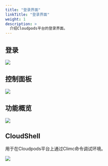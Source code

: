 ```yaml
---
title: "登录界面"
linkTitle: "登录界面"
weight: 1
description: >
  介绍Cloudpods平台的登录界面。
---
```


## 登录

![](../images/login.png)

## 控制面板

![](../images/dashboard.png)

## 功能概览

![](../images/feature.png)

## CloudShell

用于在Cloudpods平台上通过Climc命令调试环境。

![](../images/cloudshell.png)